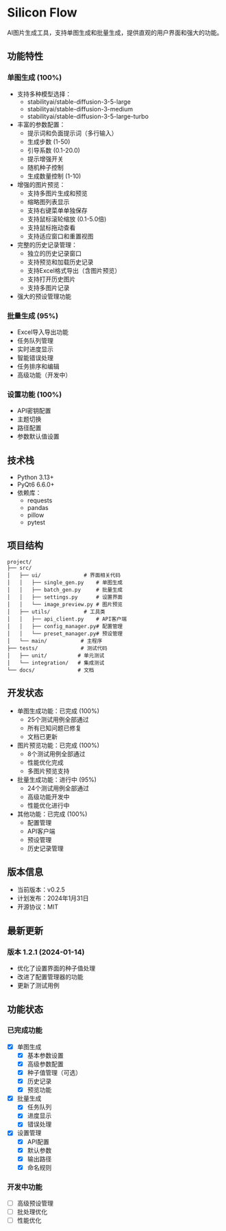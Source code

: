 # Silicon Flow

AI图片生成工具，支持单图生成和批量生成，提供直观的用户界面和强大的功能。

## 功能特性

### 单图生成 (100%)
- 支持多种模型选择：
  * stabilityai/stable-diffusion-3-5-large
  * stabilityai/stable-diffusion-3-medium
  * stabilityai/stable-diffusion-3-5-large-turbo
- 丰富的参数配置：
  * 提示词和负面提示词（多行输入）
  * 生成步数 (1-50)
  * 引导系数 (0.1-20.0)
  * 提示增强开关
  * 随机种子控制
  * 生成数量控制 (1-10)
- 增强的图片预览：
  * 支持多图片生成和预览
  * 缩略图列表显示
  * 支持右键菜单单独保存
  * 支持鼠标滚轮缩放 (0.1-5.0倍)
  * 支持鼠标拖动查看
  * 支持适应窗口和重置视图
- 完整的历史记录管理：
  * 独立的历史记录窗口
  * 支持预览和加载历史记录
  * 支持Excel格式导出（含图片预览）
  * 支持打开历史图片
  * 支持多图片记录
- 强大的预设管理功能

### 批量生成 (95%)
- Excel导入导出功能
- 任务队列管理
- 实时进度显示
- 智能错误处理
- 任务排序和编辑
- 高级功能（开发中）

### 设置功能 (100%)
- API密钥配置
- 主题切换
- 路径配置
- 参数默认值设置

## 技术栈
- Python 3.13+
- PyQt6 6.6.0+
- 依赖库：
  * requests
  * pandas
  * pillow
  * pytest

## 项目结构
```
project/
├── src/
│   ├── ui/              # 界面相关代码
│   │   ├── single_gen.py    # 单图生成
│   │   ├── batch_gen.py     # 批量生成
│   │   ├── settings.py      # 设置界面
│   │   └── image_preview.py # 图片预览
│   ├── utils/           # 工具类
│   │   ├── api_client.py    # API客户端
│   │   ├── config_manager.py# 配置管理
│   │   └── preset_manager.py# 预设管理
│   └── main/           # 主程序
├── tests/              # 测试代码
│   ├── unit/          # 单元测试
│   └── integration/   # 集成测试
└── docs/              # 文档
```

## 开发状态
- 单图生成功能：已完成 (100%)
  * 25个测试用例全部通过
  * 所有已知问题已修复
  * 文档已更新
- 图片预览功能：已完成 (100%)
  * 8个测试用例全部通过
  * 性能优化完成
  * 多图片预览支持
- 批量生成功能：进行中 (95%)
  * 24个测试用例全部通过
  * 高级功能开发中
  * 性能优化进行中
- 其他功能：已完成 (100%)
  * 配置管理
  * API客户端
  * 预设管理
  * 历史记录管理

## 版本信息
- 当前版本：v0.2.5
- 计划发布：2024年1月31日
- 开源协议：MIT 

## 最新更新

### 版本 1.2.1 (2024-01-14)
- 优化了设置界面的种子值处理
- 改进了配置管理器的功能
- 更新了测试用例

## 功能状态

### 已完成功能
- [x] 单图生成
  - [x] 基本参数设置
  - [x] 高级参数配置
  - [x] 种子值管理（可选）
  - [x] 历史记录
  - [x] 预览功能
- [x] 批量生成
  - [x] 任务队列
  - [x] 进度显示
  - [x] 错误处理
- [x] 设置管理
  - [x] API配置
  - [x] 默认参数
  - [x] 输出路径
  - [x] 命名规则

### 开发中功能
- [ ] 高级预设管理
- [ ] 批处理优化
- [ ] 性能优化 